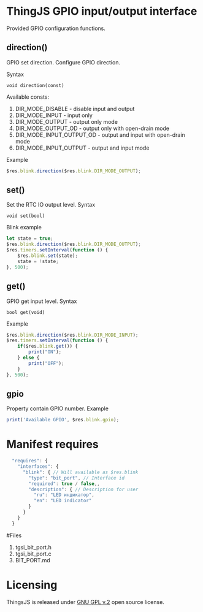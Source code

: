 # ThingJS GPIO input/output interface

Provided GPIO configuration functions.

## direction()
GPIO set direction. Configure GPIO direction.

Syntax
```text
void direction(const)
```
Available consts:
1. DIR_MODE_DISABLE - disable input and output
2. DIR_MODE_INPUT - input only
3. DIR_MODE_OUTPUT - output only mode
4. DIR_MODE_OUTPUT_OD - output only with open-drain mode
5. DIR_MODE_INPUT_OUTPUT_OD - output and input with open-drain mode
6. DIR_MODE_INPUT_OUTPUT - output and input mode

Example
```js
$res.blink.direction($res.blink.DIR_MODE_OUTPUT);
```

## set()
Set the RTC IO output level.
Syntax
```text
void set(bool)
```

Blink example
```js
let state = true;
$res.blink.direction($res.blink.DIR_MODE_OUTPUT);
$res.timers.setInterval(function () {
    $res.blink.set(state);
    state = !state;
}, 500);
```

## get()
GPIO get input level.
Syntax
```text
bool get(void)
```

Example
```js
$res.blink.direction($res.blink.DIR_MODE_INPUT);
$res.timers.setInterval(function () {
    if($res.blink.get()) {
        print("ON");    
    } else {
        print("OFF");    
    }   
}, 500);
```

## gpio
Property contain GPIO number.
Example
```js
print('Available GPIO', $res.blink.gpio);
```

# Manifest requires
```js
  "requires": {
    "interfaces": {
      "blink": { // Will available as $res.blink
        "type": "bit_port", // Interface id
        "required": true / false,,
        "description": { // Description for user
          "ru": "LED индикатор",
          "en": "LED indicator"
        }
      }
    }
  }
```

#Files
1. tgsi_bit_port.h
2. tgsi_bit_port.c
2. BIT_PORT.md


# Licensing

ThingsJS is released under
[GNU GPL v.2](http://www.gnu.org/licenses/old-licenses/gpl-2.0.html)
open source license.